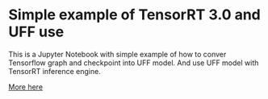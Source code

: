 # Simple example of TensorRT 3.0 and UFF use

This is a Jupyter Notebook with simple example of how to conver Tensorflow graph and checkpoint into UFF model. And use UFF model with TensorRT inference engine.

[More here](https://medium.com/@fortyq/tensorrt-becomes-a-valuable-tool-for-data-scientist-64cf1b764df2)
